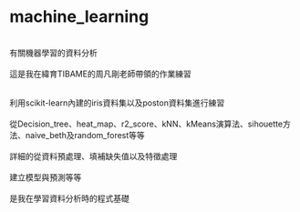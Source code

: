 # machine_learning 
<br>有關機器學習的資料分析</br>
<br>這是我在緯育TIBAME的周凡剛老師帶領的作業練習</br>

<br>利用scikit-learn內建的iris資料集以及poston資料集進行練習</br>
<br>從Decision_tree、heat_map、r2_score、kNN、kMeans演算法、sihouette方法、naive_beth及random_forest等等</br>
<br>詳細的從資料預處理、填補缺失值以及特徵處理</br>
<br>建立模型與預測等等</br>
<br>是我在學習資料分析時的程式基礎 </br>
